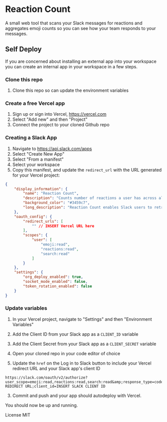 # Reaction Count

A small web tool that scans your Slack messages for reactions and aggregates emoji counts so you can see how your team responds to your messages.

## Self Deploy
If you are concerned about installing an external app into your workspace you can create an internal app in your workspace in a few steps.

### Clone this repo
1. Clone this repo so can update the environment variables

### Create a free Vercel app
1. Sign up or sign into Vercel, https://vercel.com
2. Select "Add new" and then "Project"
3. Connect the project to your cloned Github repo

### Creating a Slack App
1. Navigate to https://api.slack.com/apps
2. Select "Create New App"
3. Select "From a manifest"
4. Select your workspace
5. Copy this manifest, and update the `redirect_url` with the URL generated for your Vercel project:
```JSON
{
    "display_information": {
        "name": "Reaction Count",
        "description": "Counts number of reactions a user has across all messages",
        "background_color": "#3459c7",
        "long_description": "Reaction Count enables Slack users to retrieve all the reactions they've received on all of their messages, counting them to provide a view of how other Slack users respond to their messages."
    },
    "oauth_config": {
        "redirect_urls": [
            "" // INSERT Vercel URL here
        ],
        "scopes": {
            "user": [
                "emoji:read",
                "reactions:read",
                "search:read"
            ]
        }
    },
    "settings": {
        "org_deploy_enabled": true,
        "socket_mode_enabled": false,
        "token_rotation_enabled": false
    }
}
```

### Update variables
1. In your Vercel project, navigate to "Settings" and then "Environment Variables"
2. Add the Client ID from your Slack app as a `CLIENT_ID` variable
3. Add the Client Secret from your Slack app as a `CLIENT_SECRET` variable

1. Open your cloned repo in your code editor of choice
2. Update the `href` on the Log in to Slack button to include your Vercel redirect URL and your Slack app's client ID
```
https://slack.com/oauth/v2/authorize?user_scope=emoji:read,reactions:read,search:read&amp;response_type=code&amp;redirect_uri=INSERT REDIRECT URL;client_id=INSERT SLACK CLIENT ID
```
3. Commit and push and your app should autodeploy with Vercel.
  
You should now be up and running.




License
MIT
